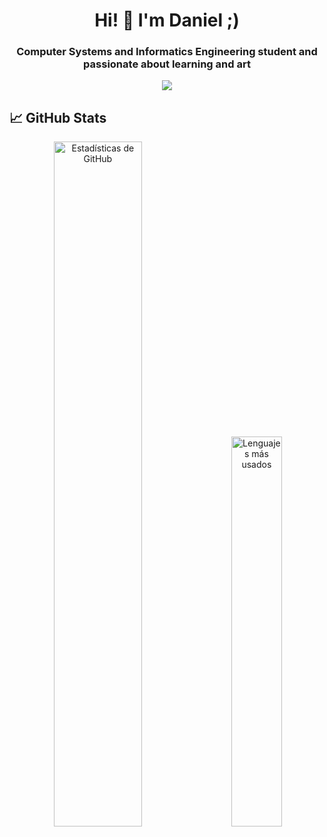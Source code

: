 <h1 align="center">Hi! 👋 I'm Daniel ;)</h1>
<h3 align="center">Computer Systems and Informatics Engineering student and passionate about learning and art</h3>

<p align="center">
  <img src="https://readme-typing-svg.herokuapp.com?font=Fira+Code&center=true&vCenter=true&pause=1000&color=BBBBBB&width=435&lines=it's+the+perfect+time+to+code+%3C%3A)+..." />
</p>

## 📈 GitHub Stats

<p align="center">
  <img width="53%" src="https://github-readme-stats.vercel.app/api?username=Daniel555AS&show_icons=true&theme=radical" alt="Estadísticas de GitHub" />
  &nbsp;&nbsp;&nbsp;
  <img width="40%" src="https://github-readme-stats.vercel.app/api/top-langs/?username=Daniel555AS&layout=compact&theme=radical" alt="Lenguajes más usados" />
</p>

